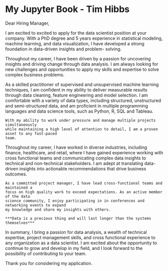 # My Jupyter Book - Tim Hibbs
Dear Hiring Manager,

I am excited to excited to apply for the data scientist position at your company. With a PhD degree
and 5 years experience in statistical modeling, machine learning, and data
visualization, I have developed a strong foundation in data-driven insights and problem-
solving.

Throughout my career, I have been driven by a passion for uncovering insights and
driving change through data analysis. I am always looking for new challenges and
opportunities to apply my skills and expertise to solve complex business problems.

As a skilled practitioner of supervised and unsupervised machine learning techniques, I
am confident in my ability to deliver measurable results through data cleaning, feature
engineering and model selection. I am comfortable with a variety of data types, including
structured, unstructured and semi-structured data, and am proficient in multiple
programming languages and data science tools, such as Python, R, SQL and Tableau.
```{warning}
With my ability to work under pressure and manage multiple projects simultaneously 
while maintaining a high level of attention to detail, I am a proven asset to any fast-paced
team.
```
Throughout my career, I have worked in diverse industries, including finance, healthcare,
and retail, where I have gained experience working with cross functional teams and
communicating complex data insights to technical and non-technical stakeholders. I am 
adept at translating data-driven insights into actionable recommendations that drive
business outcomes.
```{note}
As a committed project manager, I have lead cross-functional teams and maintained a 
focus on high quality work to exceed expectations. As an active member of the data 
science community, I enjoy participating in in conferences and networking events to expand
my knowledge and share my insights with others.
```
```{margin} Quote by Tim Berners-Lee
***Data is a precious thing and will last longer than the systems themselves***
```

In summary, I bring a passion for data analysis, a wealth of technical expertise, project 
management skills, and cross functional experience to any organization as a data 
scientist. I am excited about the opportunity to continue to grow and develop in my field,
and I look forward to the possibility of contributing to your team.

Thank you for considering my application.